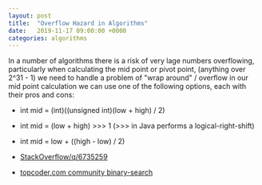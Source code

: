 ```yaml
---
layout: post
title:  "Overflow Hazard in Algorithms"
date:   2019-11-17 09:00:00 +0000
categories: algorithms
---
```


In a number of algorithms there is a risk of very lage numbers overflowing, particularly when  calculating the mid point or pivot point, (anything over 2^31 - 1) we need to handle a problem of "wrap around" / overflow in our mid point calculation we can use one of the following options, each with their pros and cons:
 * int mid = (int)((unsigned int)(low + high) / 2)
 * int mid = (low + high) \>\>\> 1 (\>\>\> in Java performs a logical-right-shift)
 * int mid = low + ((high - low) / 2)
 
* [StackOverflow/q/6735259](https://stackoverflow.com/questions/6735259)
* [topcoder.com community binary-search](https://www.topcoder.com/community/competitive-programming/tutorials/binary-search)